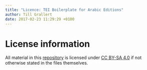 ```yaml
---
title: "Licence: TEI Boilerplate for Arabic Editions"
author: Till Grallert
date: 2017-02-23 11:29:29 +0100
---
```


# License information

All material in this [repository](https://github.com/tillgrallert/tei-boilerplate-arabic-editions) is licensed under [CC BY-SA 4.0](http://creativecommons.org/licenses/by-sa/4.0/) if not otherwise stated in the files themselves.